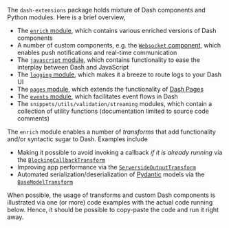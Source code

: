 The `dash-extensions` package holds mixture of Dash components and Python modules. Here is a brief overview,

- The [`enrich` module](sections/enrich), which contains various enriched versions of Dash components
- A number of custom components, e.g. the [`Websocket` component](components/websocket), which enables push notifications and real-time communication
- The [`javascript` module](sections/javascript), which contains functionality to ease the interplay between Dash and JavaScript
- The [`logging` module](sections/logging), which makes it a breeze to route logs to your Dash UI
- The [`pages` module](sections/pages), which extends the functionality of [Dash Pages](https://dash.plotly.com/urls)
- The [`events` module](sections/events), which facilitates event flows in Dash
- The `snippets/utils/validation/streaming` modules, which contain a collection of utility functions (documentation limited to source code comments)

The `enrich` module enables a number of _transforms_ that add functionality and/or syntactic sugar to Dash. Examples include

- Making it possible to avoid invoking a callback _if it is already running_ via the [`BlockingCallbackTransform`](transforms/blocking_callback_transform)
- Improving app performance via the [`ServersideOutputTransform`](transforms/serverside_output_transform)
- Automated serialization/deserialization of [Pydantic](https://docs.pydantic.dev/latest/) models via the [`BaseModelTransform`](transforms/base_model_transform)

When possible, the usage of transforms and custom Dash components is illustrated via one (or more) code examples with the actual code running below. Hence, it should be possible to copy-paste the code and run it right away.
